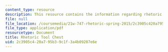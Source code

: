 ```yaml
---
content_type: resource
description: This resource contains the information regarding rhetoric tool chest.
file: null
file_location: /coursemedia/21w-747-rhetoric-spring-2015/2c3905c420a795b39c1f3a4b09287e6e_MIT21W_747S15_rhetoric.pdf
file_type: application/pdf
resourcetype: Document
title: Rhetoric Tool Chest
uid: 2c3905c4-20a7-95b3-9c1f-3a4b09287e6e
---
```

